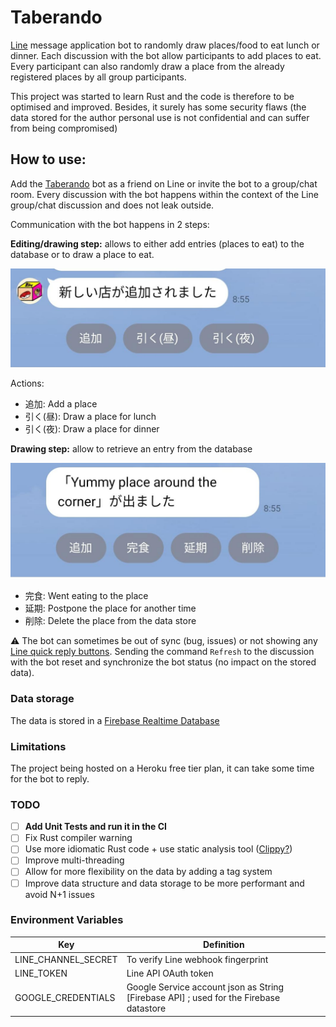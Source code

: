 # Taberando

[Line](https://line.me) message application bot to randomly draw places/food to
eat lunch or dinner. Each discussion with the bot allow participants to add
places to eat. Every participant can also randomly draw a place from the already
registered places by all group participants.

This project was started to learn Rust and the code is therefore to be optimised
and improved. Besides, it surely has some security flaws (the data stored for
the author personal use is not confidential and can suffer from being
compromised)

## How to use:

Add the [Taberando](1656926700) bot as a friend on Line or invite the bot to a
group/chat room. Every discussion with the bot happens within the context of the
Line group/chat discussion and does not leak outside.

Communication with the bot happens in 2 steps:

**Editing/drawing step:** allows to either add entries (places to eat) to the
database or to draw a place to eat.

![Edition](docs/Edition.jpeg)

Actions:

- 追加:  Add a place
- 引く(昼): Draw a place for lunch
- 引く(夜): Draw a place for dinner

**Drawing step:** allow to retrieve an entry from the database

![Resolution](docs/Resolution.jpeg)

- 完食: Went eating to the place
- 延期: Postpone the place for another time
- 削除: Delete the place from the data store

:warning: The bot can sometimes be out of sync (bug, issues) or not showing any
[Line quick reply buttons](https://developers.line.biz/en/docs/messaging-api/using-quick-reply).
Sending the command `Refresh` to the discussion with
the bot reset and synchronize the bot status (no impact on the stored data).

### Data storage

The data is stored in
a [Firebase Realtime Database](https://firebase.google.com/docs/database/)

### Limitations

The project being hosted on a Heroku free tier plan, it can take some time for
the bot to reply.

### TODO

- [ ] **Add Unit Tests and run it in the CI**
- [ ] Fix Rust compiler warning
- [ ] Use more idiomatic Rust code + use static analysis
  tool ([Clippy?](https://github.com/rust-lang/rust-clippy))
- [ ] Improve multi-threading
- [ ] Allow for more flexibility on the data by adding a tag system
- [ ] Improve data structure and data storage to be more performant and avoid N+1
  issues

### Environment Variables

| Key                 | Definition                                                                             |
|---------------------|----------------------------------------------------------------------------------------|
| LINE_CHANNEL_SECRET | To verify Line webhook fingerprint                                                     |
| LINE_TOKEN          | Line API OAuth token                                                                   |
| GOOGLE_CREDENTIALS  | Google Service account json as String [Firebase API] ; used for the Firebase datastore |
